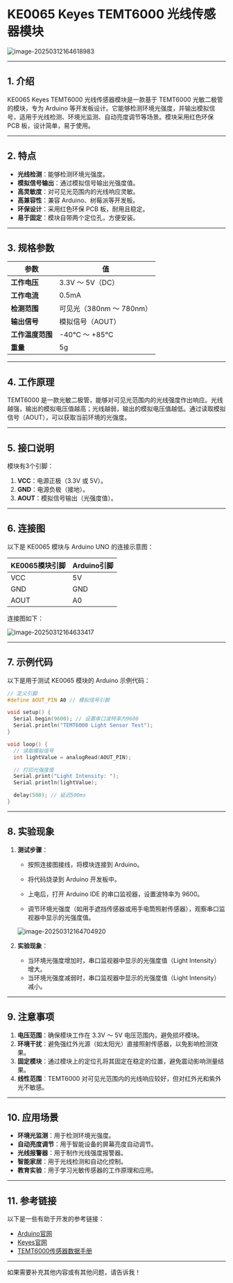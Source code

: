 # **KE0065 Keyes TEMT6000 光线传感器模块**

![image-20250312164618983](media/image-20250312164618983.png)

---

## **1. 介绍**

KE0065 Keyes TEMT6000 光线传感器模块是一款基于 TEMT6000 光敏二极管的模块，专为 Arduino 等开发板设计。它能够检测环境光强度，并输出模拟信号，适用于光线检测、环境光监测、自动亮度调节等场景。模块采用红色环保 PCB 板，设计简单，易于使用。

---

## **2. 特点**

- **光线检测**：能够检测环境光强度。
- **模拟信号输出**：通过模拟信号输出光强度值。
- **高灵敏度**：对可见光范围内的光线响应灵敏。
- **高兼容性**：兼容 Arduino、树莓派等开发板。
- **环保设计**：采用红色环保 PCB 板，耐用且稳定。
- **易于固定**：模块自带两个定位孔，方便安装。

---

## **3. 规格参数**

| 参数            | 值                     |
|-----------------|------------------------|
| **工作电压**    | 3.3V ～ 5V（DC）       |
| **工作电流**    | 0.5mA                  |
| **检测范围**    | 可见光（380nm ～ 780nm）|
| **输出信号**    | 模拟信号（AOUT）       |
| **工作温度范围**| -40℃ ～ +85℃          |
| **重量**        | 5g                     |

---

## **4. 工作原理**

TEMT6000 是一款光敏二极管，能够对可见光范围内的光线强度作出响应。光线越强，输出的模拟电压值越高；光线越弱，输出的模拟电压值越低。通过读取模拟信号（AOUT），可以获取当前环境的光强度。

---

## **5. 接口说明**

模块有3个引脚：
1. **VCC**：电源正极（3.3V 或 5V）。
2. **GND**：电源负极（接地）。
3. **AOUT**：模拟信号输出（光强度值）。

---

## **6. 连接图**

以下是 KE0065 模块与 Arduino UNO 的连接示意图：

| KE0065模块引脚 | Arduino引脚 |
|----------------|-------------|
| VCC            | 5V          |
| GND            | GND         |
| AOUT           | A0          |

连接图如下：

![image-20250312164633417](media/image-20250312164633417.png)

---

## **7. 示例代码**

以下是用于测试 KE0065 模块的 Arduino 示例代码：

```cpp
// 定义引脚
#define AOUT_PIN A0 // 模拟信号引脚

void setup() {
  Serial.begin(9600); // 设置串口波特率为9600
  Serial.println("TEMT6000 Light Sensor Test");
}

void loop() {
  // 读取模拟信号
  int lightValue = analogRead(AOUT_PIN);

  // 打印光强度值
  Serial.print("Light Intensity: ");
  Serial.println(lightValue);

  delay(500); // 延迟500ms
}
```

---

## **8. 实验现象**

1. **测试步骤**：
   - 按照连接图接线，将模块连接到 Arduino。
   
   - 将代码烧录到 Arduino 开发板中。
   
   - 上电后，打开 Arduino IDE 的串口监视器，设置波特率为 9600。
   
   - 调节环境光强度（如用手遮挡传感器或用手电筒照射传感器），观察串口监视器中显示的光强度值。
   
   	![image-20250312164704920](media/image-20250312164704920.png)
   
2. **实验现象**：
   - 当环境光强度增加时，串口监视器中显示的光强度值（Light Intensity）增大。
   - 当环境光强度减弱时，串口监视器中显示的光强度值（Light Intensity）减小。

---

## **9. 注意事项**

1. **电压范围**：确保模块工作在 3.3V ～ 5V 电压范围内，避免损坏模块。
2. **环境干扰**：避免强红外光源（如太阳光）直接照射传感器，以免影响检测效果。
3. **固定模块**：通过模块上的定位孔将其固定在稳定的位置，避免震动影响测量结果。
4. **线性范围**：TEMT6000 对可见光范围内的光线响应较好，但对红外光和紫外光不敏感。

---

## **10. 应用场景**

- **环境光监测**：用于检测环境光强度。
- **自动亮度调节**：用于智能设备的屏幕亮度自动调节。
- **光线报警器**：用于制作光线强度报警器。
- **智能家居**：用于光线检测和自动化控制。
- **教育实验**：用于学习光敏传感器的工作原理和应用。

---

## **11. 参考链接**

以下是一些有助于开发的参考链接：
- [Arduino官网](https://www.arduino.cc/)
- [Keyes官网](http://www.keyes-robot.com/)
- [TEMT6000传感器数据手册](https://www.vishay.com/docs/81579/temt6000.pdf)

---

如果需要补充其他内容或有其他问题，请告诉我！

